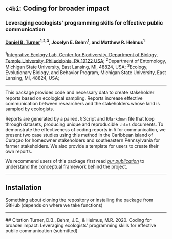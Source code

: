 ## `c4bi`: Coding for broader impact
### Leveraging ecologists' programming skills for effective public communication
#### [Daniel B. Turner](https://dbturner.github.io/)<sup>1,</sup><sup>2,</sup><sup>3</sup>, Jocelyn E. Behm<sup>1</sup>, and Matthew R. Helmus<sup>1</sup>
<sup>1</sup>[Integrative Ecology Lab, Center for Biodiversity, Department of Biology, Temple University, Philadelphia, PA 19122 USA](https://www.iecolab.org "iEcoLab Homepage");
<sup>2</sup>Department of Entomology, Michigan State University, East Lansing, MI, 48824, USA;
<sup>3</sup>Ecology, Evolutionary Biology, and Behavior Program, Michigan State University, East Lansing, MI, 48824, USA;

<hr>
This package provides code and necessary data to create stakeholder reports based on ecological sampling.  Reports increase effective communication between researchers and the stakeholders whose land is sampled by ecologists. 

Reports are generated by a paired`.R` Script and `RMarkdown` file that loop through datasets, producing unique and reproducible `.html` documents. To demonstrate the effectiveness of coding reports in `R` for communication, we present two case studies using this method in the Caribbean island of Curaçao for homeowner stakeholders and southeastern Pennsylvania for farmer stakeholders. We also provide a template for users to create their own reports.

We recommend users of this package first read [_our publication_](#citation) to understand the conceptual framework behind the project.
<hr>

## Installation
Something about cloning the repository or installing the package from GitHub (depends on where we take functions)

<hr>
## Citation
Turner, D.B., Behm, J.E., & Helmus, M.R. 2020. Coding for broader impact: Leveraging ecologists' programming skills for effective public communication (submitted)
